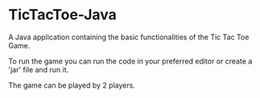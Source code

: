 # TicTacToe-Java

A Java application containing the basic functionalities of the Tic Tac Toe Game.

To run the game you can run the code in your preferred editor or create a 'jar' file and run it.

The game can be played by 2 players.
